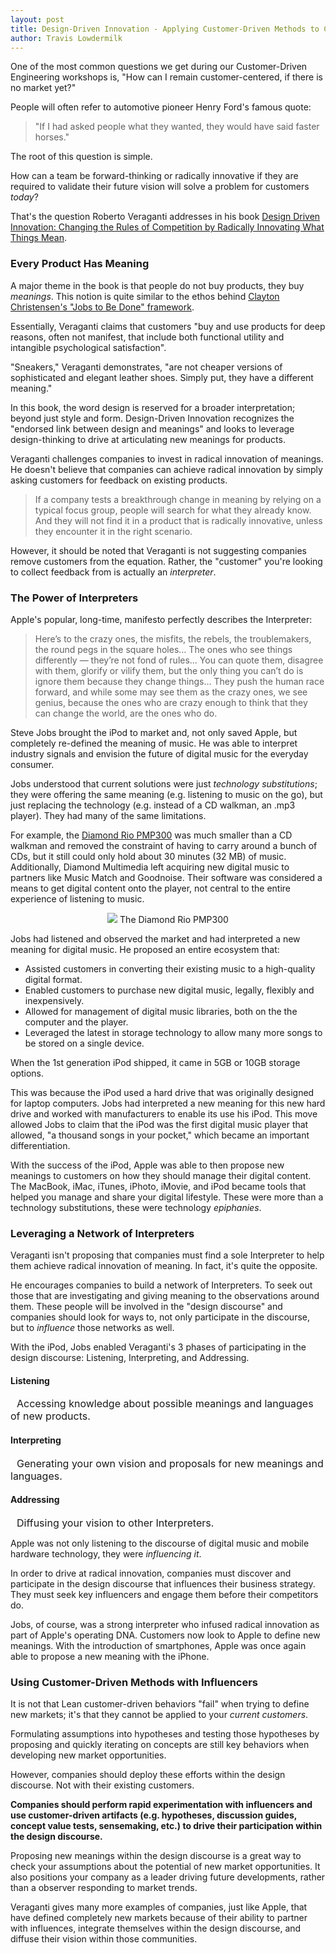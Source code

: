 ```yaml
---
layout: post
title: Design-Driven Innovation - Applying Customer-Driven Methods to Create New Markets
author: Travis Lowdermilk
---
```

One of the most common questions we get during our Customer-Driven Engineering workshops is, "How can I remain customer-centered, if there is no market yet?"

People will often refer to automotive pioneer Henry Ford's famous quote:

>"If I had asked people what they wanted, they would have said faster horses."

The root of this question is simple. 

How can a team be forward-thinking or radically innovative if they are required to validate their future vision will solve a problem for customers _today_?

That's the question Roberto Veraganti addresses in his book [Design Driven Innovation: Changing the Rules of Competition by Radically Innovating What Things Mean](https://www.amazon.com/Design-Driven-Innovation-Competition-Innovating/dp/1422124827/ref=sr_1_3?ie=UTF8&qid=1534978069&sr=8-3&keywords=design-driven+innovation, "Design Driven Innovation: Changing the Rules of Competition by Radically Innovating What Things Mean").

### Every Product Has Meaning
A major theme in the book is that people do not buy products, they buy _meanings_. This notion is quite similar to the ethos behind <a href="https://www.youtube.com/watch?v=Q63PZR7mG70">Clayton Christensen's "Jobs to Be Done" framework</a>.

Essentially, Veraganti claims that customers "buy and use products for deep reasons, often not manifest, that include both functional utility and intangible psychological satisfaction".

"Sneakers," Veraganti demonstrates, "are not cheaper versions of sophisticated and elegant leather shoes. Simply put, they have a different meaning."

In this book, the word design is reserved for a broader interpretation; beyond just style and form. Design-Driven Innovation recognizes the "endorsed link between design and meanings" and looks to leverage design-thinking to drive at articulating new meanings for products.

Veraganti challenges companies to invest in radical innovation of meanings. He doesn't believe that companies can achieve radical innovation by simply asking customers for feedback on existing products.

>If a company tests a breakthrough change in meaning by relying on a typical focus group, people will search for what they already know. And they will not find it in a product that is radically innovative, unless they encounter it in the right scenario.

However, it should be noted that Veraganti is not suggesting companies remove customers from the equation. Rather, the "customer" you're looking to collect feedback from is actually an _interpreter_.

### The Power of Interpreters
Apple's popular, long-time, manifesto perfectly describes the Interpreter:

>Here’s to the crazy ones, the misfits, the rebels, the troublemakers, the round pegs in the square holes… The ones who see things differently — they’re not fond of rules… You can quote them, disagree with them, glorify or vilify them, but the only thing you can’t do is ignore them because they change things… They push the human race forward, and while some may see them as the crazy ones, we see genius, because the ones who are crazy enough to think that they can change the world, are the ones who do.

Steve Jobs brought the iPod to market and, not only saved Apple, but completely re-defined the meaning of music. He was able to interpret industry signals and envision the future of digital music for the everyday consumer.

Jobs understood that current solutions were just _technology substitutions_; they were offering the same meaning (e.g. listening to music on the go), but just replacing the technology (e.g. instead of a CD walkman, an .mp3 player). They had many of the same limitations. 

For example, the [Diamond Rio PMP300](https://en.wikipedia.org/wiki/Rio_PMP300, "Diamond Rio PMP300") was much smaller than a CD walkman and removed the constraint of having to carry around a bunch of CDs, but it still could only hold about 30 minutes (32 MB) of music. Additionally, Diamond Multimedia left acquiring new digital music to partners like Music Match and Goodnoise. Their software was considered a means to get digital content onto the player, not central to the entire experience of listening to music.

<p style="text-align: center">
    <img src="/images/Design-Driven-Innovation/Rio_pmp300.jpg" />
    <span class="caption">The Diamond Rio PMP300</span>
</p>

Jobs had listened and observed the market and had interpreted a new meaning for digital music. He proposed an entire ecosystem that:

* Assisted customers in converting their existing music to a high-quality digital format.
* Enabled customers to purchase new digital music, legally, flexibly and inexpensively.
* Allowed for management of digital music libraries, both on the the computer and the player.
* Leveraged the latest in storage technology to allow many more songs to be stored on a single device.

When the 1st generation iPod shipped, it came in 5GB or 10GB storage options.

This was because the iPod used a hard drive that was originally designed for laptop computers. Jobs had interpreted a new meaning for this new hard drive and worked with manufacturers to enable its use his iPod. This move allowed Jobs to claim that the iPod was the first digital music player that allowed, "a thousand songs in your pocket," which became an important differentiation.

With the success of the iPod, Apple was able to then propose new meanings to customers on how they should manage their digital content. The MacBook, iMac, iTunes, iPhoto, iMovie, and iPod became tools that helped you manage and share your digital lifestyle. These were more than a technology substitutions, these were technology _epiphanies_.

### Leveraging a Network of Interpreters
Veraganti isn't proposing that companies must find a sole Interpreter to help them achieve radical innovation of meaning. In fact, it's quite the opposite.

He encourages companies to build a network of Interpreters. To seek out those that are investigating and giving meaning to the observations around them. These people will be involved in the "design discourse" and companies should look for ways to, not only participate in the discourse, but to _influence_ those networks as well.

With the iPod, Jobs enabled Veraganti's 3 phases of participating in the design discourse: Listening, Interpreting, and Addressing.

#### Listening
<span style="margin-left:10px; font-size:16px">Accessing knowledge about possible meanings and languages of new products.</span>

#### Interpreting
<span style="margin-left:10px; font-size:16px">Generating your own vision and proposals for new meanings and languages.</span>

#### Addressing
<span style="margin-left:10px; font-size:16px">Diffusing your vision to other Interpreters.</span>

Apple was not only listening to the discourse of digital music and mobile hardware technology, they were _influencing it_.

In order to drive at radical innovation, companies must discover and participate in the design discourse that influences their business strategy. They must seek key influencers and engage them before their competitors do.

Jobs, of course, was a strong interpreter who infused radical innovation as part of Apple's operating DNA. Customers now look to Apple to define new meanings. With the introduction of smartphones, Apple was once again able to propose a new meaning with the iPhone.

### Using Customer-Driven Methods with Influencers
It is not that Lean customer-driven behaviors "fail" when trying to define new markets; it's that they cannot be applied to your _current customers_.

Formulating assumptions into hypotheses and testing those hypotheses by proposing and quickly iterating on concepts are still key behaviors when developing new market opportunities.

However, companies should deploy these efforts within the design discourse. Not with their existing customers.

**Companies should perform rapid experimentation with influencers and use customer-driven artifacts (e.g. hypotheses, discussion guides, concept value tests, sensemaking, etc.) to drive their participation within the design discourse.**

Proposing new meanings within the design discourse is a great way to check your assumptions about the potential of new market opportunities. It also positions your company as a leader driving future developments, rather than a observer responding to market trends.

Veraganti gives many more examples of companies, just like Apple, that have defined completely new markets because of their ability to partner with influences, integrate themselves within the design discourse, and diffuse their vision within those communities.
